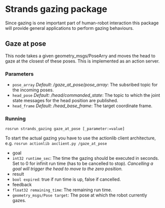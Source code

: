 # Strands gazing package
Since gazing is one important part of human-robot interaction this package will provide general applications to perform 
gazing behaviours.

## Gaze at pose
This node takes a given geometry_msgs/PoseArry and moves the head to gaze at the closest of these poses. This is 
implemented as an action server.

### Parameters
* `pose_array` _Default: /gaze_at_pose/pose_array_: The subsribed topic for the incoming poses.
* `head_pose` _Default: /head/commanded_state_: The topic to which the joint state messages for the head position are 
published.
* `head_frame` _Default: /head_base_frame_: The target coordinate frame.

### Running
```
rosrun strands_gazing gaze_at_pose [_parameter:=value]
```
To start the actual gazing you have to use the actionlib client architecture, 
e.g. `rosrun actionlib axclient.py /gaze_at_pose`
* goal
 * `int32 runtime_sec`: The time the gazing should be executed in seconds. Set to 0 for infinit run time (has to be 
cancelled to stop). _Cancelling a goal will trigger the head to move to the zero position._
* result
 * `bool expired`: true if run time is up, false if cancelled.
* feedback
 * `float32 remaining_time`: The remaining run time.
 * `geometry_msgs/Pose target`: The pose at which the robot currently gazes.


